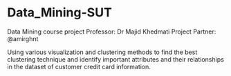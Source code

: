# Data_Mining-SUT
Data Mining course project
Professor: Dr Majid Khedmati
Project Partner: @amirghnt

Using various visualization and clustering methods to find the best clustering technique and identify important attributes and their relationships in the dataset of customer credit card information.
